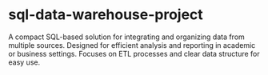 # sql-data-warehouse-project
A compact SQL-based solution for integrating and organizing data from multiple sources. Designed for efficient analysis and reporting in academic or business settings. Focuses on ETL processes and clear data structure for easy use.
